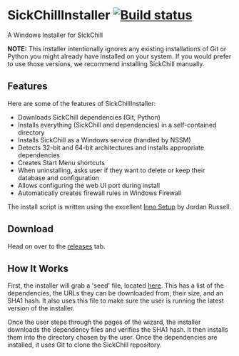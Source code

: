 SickChillInstaller [![Build status](https://ci.appveyor.com/api/projects/status/yub1d59qlfub8uvb/branch/master?svg=true)](https://ci.appveyor.com/project/robkarp/sickchillinstaller/branch/master)
===================================================================================================================================================================================================
A Windows Installer for SickChill

**NOTE:** This installer intentionally ignores any existing installations of Git or Python you might already have installed on your system. If you would prefer to use those versions, we recommend installing SickChill manually.

Features
--------
Here are some of the features of SickChillInstaller:
- Downloads SickChill dependencies (Git, Python)
- Installs everything (SickChill and dependencies) in a self-contained directory
- Installs SickChill as a Windows service (handled by NSSM)
- Detects 32-bit and 64-bit architectures and installs appropriate dependencies
- Creates Start Menu shortcuts
- When uninstalling, asks user if they want to delete or keep their database and configuration
- Allows configuring the web UI port during install
- Automatically creates firewall rules in Windows Firewall

The install script is written using the excellent [Inno Setup](http://www.jrsoftware.org/isinfo.php) by Jordan Russell.

Download
--------
Head on over to the [releases](https://github.com/SickChill/SickChillInstaller/releases/latest) tab.

How It Works
------------
First, the installer will grab a 'seed' file, located [here](https://raw.github.com/SickChill/SickChillInstaller/master/seed.ini). This has a list of the dependencies, the URLs they can be downloaded from, their size, and an SHA1 hash. It also uses this file to make sure the user is running the latest version of the installer.

Once the user steps through the pages of the wizard, the installer downloads the dependency files and verifies the SHA1 hash. It then installs them into the directory chosen by the user. Once the dependencies are installed, it uses Git to clone the SickChill repository.
